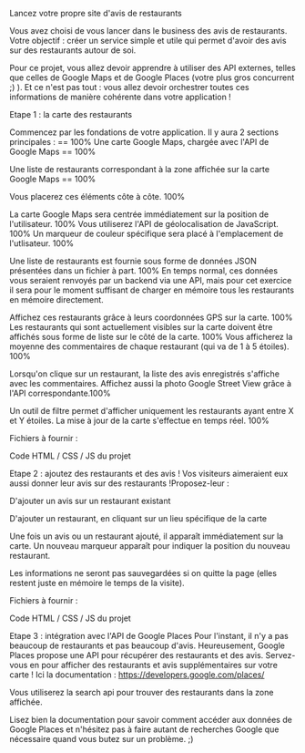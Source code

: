 Lancez votre propre site d'avis de restaurants


Vous avez choisi de vous lancer dans le business des avis de restaurants. Votre objectif :
créer un service simple et utile qui permet d'avoir des avis sur des restaurants autour de soi.

Pour ce projet, vous allez devoir apprendre à utiliser des API externes, telles que celles de Google Maps et de Google Places (votre plus gros concurrent ;) ).
Et ce n'est pas tout : vous allez devoir orchestrer toutes ces informations de manière cohérente dans votre application !

Etape 1 : la carte des restaurants

Commencez par les fondations de votre application. Il y aura 2 sections principales : == 100%
Une carte Google Maps, chargée avec l'API de Google Maps == 100%

Une liste de restaurants correspondant à la zone affichée sur la carte Google Maps == 100%

Vous placerez ces éléments côte à côte. 100%

La carte Google Maps sera centrée immédiatement sur la position de l'utilisateur. 100%
Vous utiliserez l'API de géolocalisation de JavaScript. 100%
Un marqueur de couleur spécifique sera placé à l'emplacement de l'utlisateur. 100% 

Une liste de restaurants est fournie sous forme de données JSON présentées dans un fichier à part. 100%
En temps normal, ces données vous seraient renvoyés par un backend via une API,
mais pour cet exercice il sera pour le moment suffisant de charger en mémoire tous les restaurants en mémoire directement.


Affichez ces restaurants grâce à leurs coordonnées GPS sur la carte. 100%
Les restaurants qui sont actuellement visibles sur la carte doivent être affichés sous forme de liste sur le côté de la carte. 100%
Vous afficherez la moyenne des commentaires de chaque restaurant (qui va de 1 à 5 étoiles). 100%

Lorsqu'on clique sur un restaurant, la liste des avis enregistrés s'affiche avec les commentaires. Affichez aussi la photo Google Street View grâce à l'API correspondante.100%




Un outil de filtre permet d'afficher uniquement les restaurants ayant entre X et Y étoiles. La mise à jour de la carte s'effectue en temps réel. 100%

Fichiers à fournir :

Code HTML / CSS / JS du projet

Etape 2 : ajoutez des restaurants et des avis !
Vos visiteurs aimeraient eux aussi donner leur avis sur des restaurants !Proposez-leur :

D'ajouter un avis sur un restaurant existant

D'ajouter un restaurant, en cliquant sur un lieu spécifique de la carte

Une fois un avis ou un restaurant ajouté, il apparaît immédiatement sur la carte. Un nouveau marqueur apparaît pour indiquer la position du nouveau restaurant.

Les informations ne seront pas sauvegardées si on quitte la page (elles restent juste en mémoire le temps de la visite).

Fichiers à fournir :

Code HTML / CSS / JS du projet

Etape 3 : intégration avec l'API de Google Places
Pour l'instant, il n'y a pas beaucoup de restaurants et pas beaucoup d'avis. Heureusement, Google Places propose une API pour récupérer des restaurants et des avis. Servez-vous en pour afficher des restaurants et avis supplémentaires sur votre carte ! Ici la documentation : https://developers.google.com/places/



Vous utiliserez la search api pour trouver des restaurants dans la zone affichée.

Lisez bien la documentation pour savoir comment accéder aux données de Google Places et n'hésitez pas à faire autant de recherches Google que nécessaire quand vous butez sur un problème. ;)
